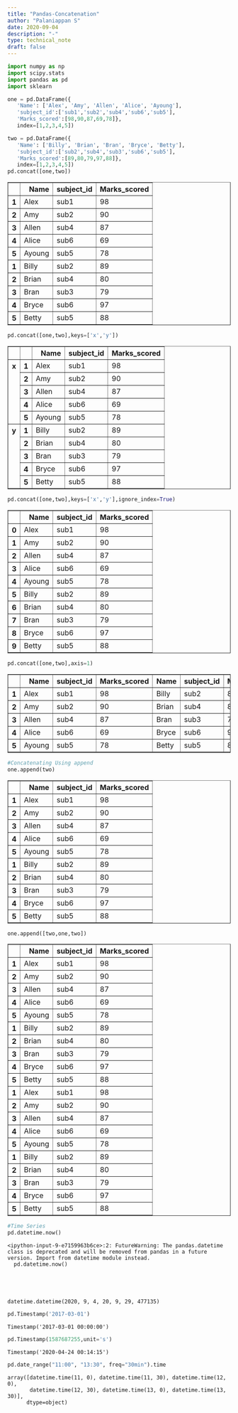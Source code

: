 ```yaml
---
title: "Pandas-Concatenation"
author: "Palaniappan S"
date: 2020-09-04
description: "-"
type: technical_note
draft: false
---
```


```python
import numpy as np
import scipy.stats
import pandas as pd
import sklearn
```


```python
one = pd.DataFrame({
   'Name': ['Alex', 'Amy', 'Allen', 'Alice', 'Ayoung'],
   'subject_id':['sub1','sub2','sub4','sub6','sub5'],
   'Marks_scored':[98,90,87,69,78]},
   index=[1,2,3,4,5])

two = pd.DataFrame({
   'Name': ['Billy', 'Brian', 'Bran', 'Bryce', 'Betty'],
   'subject_id':['sub2','sub4','sub3','sub6','sub5'],
   'Marks_scored':[89,80,79,97,88]},
   index=[1,2,3,4,5])
pd.concat([one,two])
```




<div>
<style scoped>
    .dataframe tbody tr th:only-of-type {
        vertical-align: middle;
    }

    .dataframe tbody tr th {
        vertical-align: top;
    }

    .dataframe thead th {
        text-align: right;
    }
</style>
<table border="1" class="dataframe">
  <thead>
    <tr style="text-align: right;">
      <th></th>
      <th>Name</th>
      <th>subject_id</th>
      <th>Marks_scored</th>
    </tr>
  </thead>
  <tbody>
    <tr>
      <th>1</th>
      <td>Alex</td>
      <td>sub1</td>
      <td>98</td>
    </tr>
    <tr>
      <th>2</th>
      <td>Amy</td>
      <td>sub2</td>
      <td>90</td>
    </tr>
    <tr>
      <th>3</th>
      <td>Allen</td>
      <td>sub4</td>
      <td>87</td>
    </tr>
    <tr>
      <th>4</th>
      <td>Alice</td>
      <td>sub6</td>
      <td>69</td>
    </tr>
    <tr>
      <th>5</th>
      <td>Ayoung</td>
      <td>sub5</td>
      <td>78</td>
    </tr>
    <tr>
      <th>1</th>
      <td>Billy</td>
      <td>sub2</td>
      <td>89</td>
    </tr>
    <tr>
      <th>2</th>
      <td>Brian</td>
      <td>sub4</td>
      <td>80</td>
    </tr>
    <tr>
      <th>3</th>
      <td>Bran</td>
      <td>sub3</td>
      <td>79</td>
    </tr>
    <tr>
      <th>4</th>
      <td>Bryce</td>
      <td>sub6</td>
      <td>97</td>
    </tr>
    <tr>
      <th>5</th>
      <td>Betty</td>
      <td>sub5</td>
      <td>88</td>
    </tr>
  </tbody>
</table>
</div>




```python
pd.concat([one,two],keys=['x','y'])
```




<div>
<style scoped>
    .dataframe tbody tr th:only-of-type {
        vertical-align: middle;
    }

    .dataframe tbody tr th {
        vertical-align: top;
    }

    .dataframe thead th {
        text-align: right;
    }
</style>
<table border="1" class="dataframe">
  <thead>
    <tr style="text-align: right;">
      <th></th>
      <th></th>
      <th>Name</th>
      <th>subject_id</th>
      <th>Marks_scored</th>
    </tr>
  </thead>
  <tbody>
    <tr>
      <th rowspan="5" valign="top">x</th>
      <th>1</th>
      <td>Alex</td>
      <td>sub1</td>
      <td>98</td>
    </tr>
    <tr>
      <th>2</th>
      <td>Amy</td>
      <td>sub2</td>
      <td>90</td>
    </tr>
    <tr>
      <th>3</th>
      <td>Allen</td>
      <td>sub4</td>
      <td>87</td>
    </tr>
    <tr>
      <th>4</th>
      <td>Alice</td>
      <td>sub6</td>
      <td>69</td>
    </tr>
    <tr>
      <th>5</th>
      <td>Ayoung</td>
      <td>sub5</td>
      <td>78</td>
    </tr>
    <tr>
      <th rowspan="5" valign="top">y</th>
      <th>1</th>
      <td>Billy</td>
      <td>sub2</td>
      <td>89</td>
    </tr>
    <tr>
      <th>2</th>
      <td>Brian</td>
      <td>sub4</td>
      <td>80</td>
    </tr>
    <tr>
      <th>3</th>
      <td>Bran</td>
      <td>sub3</td>
      <td>79</td>
    </tr>
    <tr>
      <th>4</th>
      <td>Bryce</td>
      <td>sub6</td>
      <td>97</td>
    </tr>
    <tr>
      <th>5</th>
      <td>Betty</td>
      <td>sub5</td>
      <td>88</td>
    </tr>
  </tbody>
</table>
</div>




```python
pd.concat([one,two],keys=['x','y'],ignore_index=True)
```




<div>
<style scoped>
    .dataframe tbody tr th:only-of-type {
        vertical-align: middle;
    }

    .dataframe tbody tr th {
        vertical-align: top;
    }

    .dataframe thead th {
        text-align: right;
    }
</style>
<table border="1" class="dataframe">
  <thead>
    <tr style="text-align: right;">
      <th></th>
      <th>Name</th>
      <th>subject_id</th>
      <th>Marks_scored</th>
    </tr>
  </thead>
  <tbody>
    <tr>
      <th>0</th>
      <td>Alex</td>
      <td>sub1</td>
      <td>98</td>
    </tr>
    <tr>
      <th>1</th>
      <td>Amy</td>
      <td>sub2</td>
      <td>90</td>
    </tr>
    <tr>
      <th>2</th>
      <td>Allen</td>
      <td>sub4</td>
      <td>87</td>
    </tr>
    <tr>
      <th>3</th>
      <td>Alice</td>
      <td>sub6</td>
      <td>69</td>
    </tr>
    <tr>
      <th>4</th>
      <td>Ayoung</td>
      <td>sub5</td>
      <td>78</td>
    </tr>
    <tr>
      <th>5</th>
      <td>Billy</td>
      <td>sub2</td>
      <td>89</td>
    </tr>
    <tr>
      <th>6</th>
      <td>Brian</td>
      <td>sub4</td>
      <td>80</td>
    </tr>
    <tr>
      <th>7</th>
      <td>Bran</td>
      <td>sub3</td>
      <td>79</td>
    </tr>
    <tr>
      <th>8</th>
      <td>Bryce</td>
      <td>sub6</td>
      <td>97</td>
    </tr>
    <tr>
      <th>9</th>
      <td>Betty</td>
      <td>sub5</td>
      <td>88</td>
    </tr>
  </tbody>
</table>
</div>




```python
pd.concat([one,two],axis=1)
```




<div>
<style scoped>
    .dataframe tbody tr th:only-of-type {
        vertical-align: middle;
    }

    .dataframe tbody tr th {
        vertical-align: top;
    }

    .dataframe thead th {
        text-align: right;
    }
</style>
<table border="1" class="dataframe">
  <thead>
    <tr style="text-align: right;">
      <th></th>
      <th>Name</th>
      <th>subject_id</th>
      <th>Marks_scored</th>
      <th>Name</th>
      <th>subject_id</th>
      <th>Marks_scored</th>
    </tr>
  </thead>
  <tbody>
    <tr>
      <th>1</th>
      <td>Alex</td>
      <td>sub1</td>
      <td>98</td>
      <td>Billy</td>
      <td>sub2</td>
      <td>89</td>
    </tr>
    <tr>
      <th>2</th>
      <td>Amy</td>
      <td>sub2</td>
      <td>90</td>
      <td>Brian</td>
      <td>sub4</td>
      <td>80</td>
    </tr>
    <tr>
      <th>3</th>
      <td>Allen</td>
      <td>sub4</td>
      <td>87</td>
      <td>Bran</td>
      <td>sub3</td>
      <td>79</td>
    </tr>
    <tr>
      <th>4</th>
      <td>Alice</td>
      <td>sub6</td>
      <td>69</td>
      <td>Bryce</td>
      <td>sub6</td>
      <td>97</td>
    </tr>
    <tr>
      <th>5</th>
      <td>Ayoung</td>
      <td>sub5</td>
      <td>78</td>
      <td>Betty</td>
      <td>sub5</td>
      <td>88</td>
    </tr>
  </tbody>
</table>
</div>




```python
#Concatenating Using append
one.append(two)
```




<div>
<style scoped>
    .dataframe tbody tr th:only-of-type {
        vertical-align: middle;
    }

    .dataframe tbody tr th {
        vertical-align: top;
    }

    .dataframe thead th {
        text-align: right;
    }
</style>
<table border="1" class="dataframe">
  <thead>
    <tr style="text-align: right;">
      <th></th>
      <th>Name</th>
      <th>subject_id</th>
      <th>Marks_scored</th>
    </tr>
  </thead>
  <tbody>
    <tr>
      <th>1</th>
      <td>Alex</td>
      <td>sub1</td>
      <td>98</td>
    </tr>
    <tr>
      <th>2</th>
      <td>Amy</td>
      <td>sub2</td>
      <td>90</td>
    </tr>
    <tr>
      <th>3</th>
      <td>Allen</td>
      <td>sub4</td>
      <td>87</td>
    </tr>
    <tr>
      <th>4</th>
      <td>Alice</td>
      <td>sub6</td>
      <td>69</td>
    </tr>
    <tr>
      <th>5</th>
      <td>Ayoung</td>
      <td>sub5</td>
      <td>78</td>
    </tr>
    <tr>
      <th>1</th>
      <td>Billy</td>
      <td>sub2</td>
      <td>89</td>
    </tr>
    <tr>
      <th>2</th>
      <td>Brian</td>
      <td>sub4</td>
      <td>80</td>
    </tr>
    <tr>
      <th>3</th>
      <td>Bran</td>
      <td>sub3</td>
      <td>79</td>
    </tr>
    <tr>
      <th>4</th>
      <td>Bryce</td>
      <td>sub6</td>
      <td>97</td>
    </tr>
    <tr>
      <th>5</th>
      <td>Betty</td>
      <td>sub5</td>
      <td>88</td>
    </tr>
  </tbody>
</table>
</div>




```python
one.append([two,one,two])
```




<div>
<style scoped>
    .dataframe tbody tr th:only-of-type {
        vertical-align: middle;
    }

    .dataframe tbody tr th {
        vertical-align: top;
    }

    .dataframe thead th {
        text-align: right;
    }
</style>
<table border="1" class="dataframe">
  <thead>
    <tr style="text-align: right;">
      <th></th>
      <th>Name</th>
      <th>subject_id</th>
      <th>Marks_scored</th>
    </tr>
  </thead>
  <tbody>
    <tr>
      <th>1</th>
      <td>Alex</td>
      <td>sub1</td>
      <td>98</td>
    </tr>
    <tr>
      <th>2</th>
      <td>Amy</td>
      <td>sub2</td>
      <td>90</td>
    </tr>
    <tr>
      <th>3</th>
      <td>Allen</td>
      <td>sub4</td>
      <td>87</td>
    </tr>
    <tr>
      <th>4</th>
      <td>Alice</td>
      <td>sub6</td>
      <td>69</td>
    </tr>
    <tr>
      <th>5</th>
      <td>Ayoung</td>
      <td>sub5</td>
      <td>78</td>
    </tr>
    <tr>
      <th>1</th>
      <td>Billy</td>
      <td>sub2</td>
      <td>89</td>
    </tr>
    <tr>
      <th>2</th>
      <td>Brian</td>
      <td>sub4</td>
      <td>80</td>
    </tr>
    <tr>
      <th>3</th>
      <td>Bran</td>
      <td>sub3</td>
      <td>79</td>
    </tr>
    <tr>
      <th>4</th>
      <td>Bryce</td>
      <td>sub6</td>
      <td>97</td>
    </tr>
    <tr>
      <th>5</th>
      <td>Betty</td>
      <td>sub5</td>
      <td>88</td>
    </tr>
    <tr>
      <th>1</th>
      <td>Alex</td>
      <td>sub1</td>
      <td>98</td>
    </tr>
    <tr>
      <th>2</th>
      <td>Amy</td>
      <td>sub2</td>
      <td>90</td>
    </tr>
    <tr>
      <th>3</th>
      <td>Allen</td>
      <td>sub4</td>
      <td>87</td>
    </tr>
    <tr>
      <th>4</th>
      <td>Alice</td>
      <td>sub6</td>
      <td>69</td>
    </tr>
    <tr>
      <th>5</th>
      <td>Ayoung</td>
      <td>sub5</td>
      <td>78</td>
    </tr>
    <tr>
      <th>1</th>
      <td>Billy</td>
      <td>sub2</td>
      <td>89</td>
    </tr>
    <tr>
      <th>2</th>
      <td>Brian</td>
      <td>sub4</td>
      <td>80</td>
    </tr>
    <tr>
      <th>3</th>
      <td>Bran</td>
      <td>sub3</td>
      <td>79</td>
    </tr>
    <tr>
      <th>4</th>
      <td>Bryce</td>
      <td>sub6</td>
      <td>97</td>
    </tr>
    <tr>
      <th>5</th>
      <td>Betty</td>
      <td>sub5</td>
      <td>88</td>
    </tr>
  </tbody>
</table>
</div>




```python
#Time Series
pd.datetime.now()
```

    <ipython-input-9-e7159963b6ce>:2: FutureWarning: The pandas.datetime class is deprecated and will be removed from pandas in a future version. Import from datetime module instead.
      pd.datetime.now()





    datetime.datetime(2020, 9, 4, 20, 9, 29, 477135)




```python
pd.Timestamp('2017-03-01')
```




    Timestamp('2017-03-01 00:00:00')




```python
pd.Timestamp(1587687255,unit='s')
```




    Timestamp('2020-04-24 00:14:15')




```python
pd.date_range("11:00", "13:30", freq="30min").time
```




    array([datetime.time(11, 0), datetime.time(11, 30), datetime.time(12, 0),
           datetime.time(12, 30), datetime.time(13, 0), datetime.time(13, 30)],
          dtype=object)



